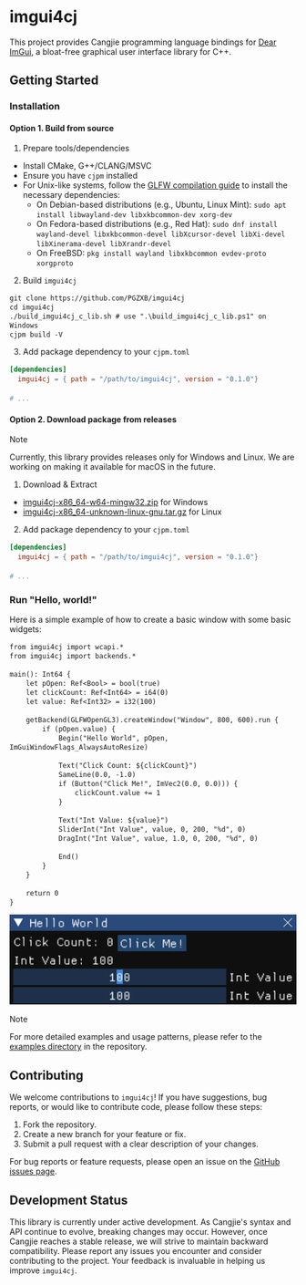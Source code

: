 # imgui4cj

This project provides Cangjie programming language bindings for [Dear ImGui](https://github.com/ocornut/imgui), a bloat-free graphical user interface library for C++.

## Getting Started

### Installation

#### Option 1. Build from source

1. Prepare tools/dependencies
  * Install CMake, G++/CLANG/MSVC
  * Ensure you have `cjpm` installed
  * For Unix-like systems, follow the [GLFW compilation guide](https://www.glfw.org/docs/latest/compile.html) to install the necessary dependencies:
    * On Debian-based distributions (e.g., Ubuntu, Linux Mint): `sudo apt install libwayland-dev libxkbcommon-dev xorg-dev`
    * On Fedora-based distributions (e.g., Red Hat): `sudo dnf install wayland-devel libxkbcommon-devel libXcursor-devel libXi-devel libXinerama-devel libXrandr-devel`
    * On FreeBSD: `pkg install wayland libxkbcommon evdev-proto xorgproto`

2. Build `imgui4cj`
  ```shell
  git clone https://github.com/PGZXB/imgui4cj
  cd imgui4cj
  ./build_imgui4cj_c_lib.sh # use ".\build_imgui4cj_c_lib.ps1" on Windows
  cjpm build -V
  ```

3. Add package dependency to your `cjpm.toml`
  ```toml
  [dependencies]
    imgui4cj = { path = "/path/to/imgui4cj", version = "0.1.0"}

  # ...
  ```

#### Option 2. Download package from releases

> [!NOTE]  
> Currently, this library provides releases only for Windows and Linux. We are working on making it available for macOS in the future.

1. Download & Extract
  * [imgui4cj-x86_64-w64-mingw32.zip](https://github.com/PGZXB/imgui4cj/releases/latest/download/imgui4cj-x86_64-w64-mingw32.zip) for Windows
  * [imgui4cj-x86_64-unknown-linux-gnu.tar.gz](https://github.com/PGZXB/imgui4cj/releases/latest/download/imgui4cj-x86_64-unknown-linux-gnu.tar.gz) for Linux

2. Add package dependency to your `cjpm.toml`
  ```toml
  [dependencies]
    imgui4cj = { path = "/path/to/imgui4cj", version = "0.1.0"}

  # ...
  ```

### Run "Hello, world!"

Here is a simple example of how to create a basic window with some basic widgets:

```cangjie
from imgui4cj import wcapi.*
from imgui4cj import backends.*

main(): Int64 {
    let pOpen: Ref<Bool> = bool(true)
    let clickCount: Ref<Int64> = i64(0)
    let value: Ref<Int32> = i32(100)

    getBackend(GLFWOpenGL3).createWindow("Window", 800, 600).run {
        if (pOpen.value) {
            Begin("Hello World", pOpen, ImGuiWindowFlags_AlwaysAutoResize)

            Text("Click Count: ${clickCount}")
            SameLine(0.0, -1.0)
            if (Button("Click Me!", ImVec2(0.0, 0.0))) {
                clickCount.value += 1
            }

            Text("Int Value: ${value}")
            SliderInt("Int Value", value, 0, 200, "%d", 0)
            DragInt("Int Value", value, 1.0, 0, 200, "%d", 0)

            End()
        }
    }

    return 0
}
```

![readme_example.png](./assets/readme_example.png)

> [!NOTE]  
> For more detailed examples and usage patterns, please refer to the [examples directory](./examples/) in the repository.


## Contributing

We welcome contributions to `imgui4cj`! If you have suggestions, bug reports, or would like to contribute code, please follow these steps:

1. Fork the repository.
2. Create a new branch for your feature or fix.
3. Submit a pull request with a clear description of your changes.

For bug reports or feature requests, please open an issue on the [GitHub issues page](https://github.com/PGZXB/imgui4cj/issues).

## Development Status

This library is currently under active development. As Cangjie's syntax and API continue to evolve, breaking changes may occur. However, once Cangjie reaches a stable release, we will strive to maintain backward compatibility. Please report any issues you encounter and consider contributing to the project. Your feedback is invaluable in helping us improve `imgui4cj`.
